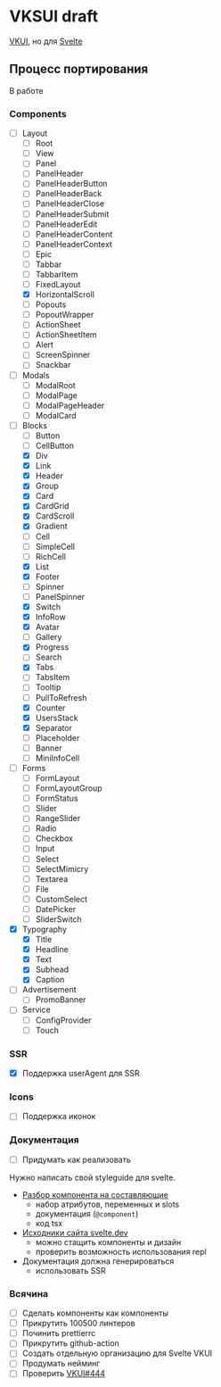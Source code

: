 # VKSUI draft

[VKUI](https://github.com/VKCOM/VKUI), но для [Svelte](https://svelte.dev/)

## Процесс портирования

В работе

### Components

- [ ] Layout
  - [ ] Root
  - [ ] View
  - [ ] Panel
  - [ ] PanelHeader
  - [ ] PanelHeaderButton
  - [ ] PanelHeaderBack
  - [ ] PanelHeaderClose
  - [ ] PanelHeaderSubmit
  - [ ] PanelHeaderEdit
  - [ ] PanelHeaderContent
  - [ ] PanelHeaderContext
  - [ ] Epic
  - [ ] Tabbar
  - [ ] TabbarItem
  - [ ] FixedLayout
  - [x] HorizontalScroll
  - [ ] Popouts
  - [ ] PopoutWrapper
  - [ ] ActionSheet
  - [ ] ActionSheetItem
  - [ ] Alert
  - [ ] ScreenSpinner
  - [ ] Snackbar
- [ ] Modals
  - [ ] ModalRoot
  - [ ] ModalPage
  - [ ] ModalPageHeader
  - [ ] ModalCard
- [ ] Blocks
  - [ ] Button
  - [ ] CellButton
  - [x] Div
  - [x] Link
  - [x] Header
  - [x] Group
  - [x] Card
  - [x] CardGrid
  - [x] CardScroll
  - [x] Gradient
  - [ ] Cell
  - [ ] SimpleCell
  - [ ] RichCell
  - [x] List
  - [x] Footer
  - [ ] Spinner
  - [ ] PanelSpinner
  - [x] Switch
  - [x] InfoRow
  - [x] Avatar
  - [ ] Gallery
  - [x] Progress
  - [ ] Search
  - [x] Tabs
  - [ ] TabsItem
  - [ ] Tooltip
  - [ ] PullToRefresh
  - [x] Counter
  - [x] UsersStack
  - [x] Separator
  - [ ] Placeholder
  - [ ] Banner
  - [ ] MiniInfoCell
- [ ] Forms
  - [ ] FormLayout
  - [ ] FormLayoutGroup
  - [ ] FormStatus
  - [ ] Slider
  - [ ] RangeSlider
  - [ ] Radio
  - [ ] Checkbox
  - [ ] Input
  - [ ] Select
  - [ ] SelectMimicry
  - [ ] Textarea
  - [ ] File
  - [ ] CustomSelect
  - [ ] DatePicker
  - [ ] SliderSwitch
- [x] Typography
  - [x] Title
  - [x] Headline
  - [x] Text
  - [x] Subhead
  - [x] Caption
- [ ] Advertisement
  - [ ] PromoBanner
- [ ] Service
  - [ ] ConfigProvider
  - [ ] Touch

### SSR

- [x] Поддержка userAgent для SSR

### Icons

- [ ] Поддержка иконок

### Документация

- [ ] Придумать как реализовать

Нужно написать свой styleguide для svelte.

- [Разбор компонента на составляющие](https://github.com/sveltejs/language-tools/blob/da988890f42621cf2917a990796e06beda06aa15/packages/svelte2tsx/src/svelte2tsx.ts#L67)
  - набор атрибутов, переменных и slots
  - документация (`@component`)
  - код tsx
- [Исходники сайта svelte.dev](https://github.com/sveltejs/svelte/tree/master/site)
  - можно стащить компоненты и дизайн
  - проверить возможность использования repl
- Документация должна генерироваться
  - использовать SSR

### Всячина

- [ ] Сделать компоненты как компоненты
- [ ] Прикрутить 100500 линтеров
- [ ] Починить prettierrc
- [ ] Прикрутить github-action
- [ ] Создать отдельную организацию для Svelte VKUI
- [ ] Продумать нейминг
- [ ] Проверить [VKUI#444](https://github.com/VKCOM/VKUI/issues/444)
